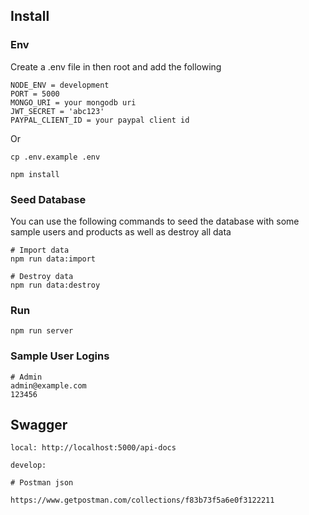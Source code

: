 ## Install
### Env

Create a .env file in then root and add the following

```
NODE_ENV = development
PORT = 5000
MONGO_URI = your mongodb uri
JWT_SECRET = 'abc123'
PAYPAL_CLIENT_ID = your paypal client id
```

Or 

```
cp .env.example .env
```

```
npm install
```

### Seed Database
You can use the following commands to seed the database with some sample users and products as well as destroy all data

```
# Import data
npm run data:import

# Destroy data
npm run data:destroy
```

### Run

```
npm run server
```

### Sample User Logins

```
# Admin
admin@example.com 
123456
```

## Swagger
```
local: http://localhost:5000/api-docs

develop: 
```

```
# Postman json

https://www.getpostman.com/collections/f83b73f5a6e0f3122211
```
